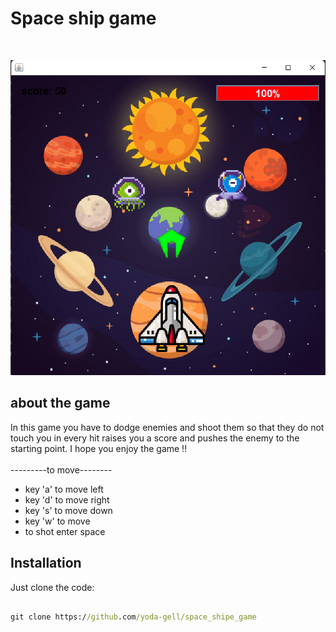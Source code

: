 # Space ship game
<br/>

<p align="center">
  <img src="https://github.com/yoda-gell/space_shipe_game/blob/master/image.bmp" />
</p>

## about the game  
In this game you have to dodge enemies and shoot them so that they do not touch you in every hit raises you a score and pushes the enemy to the starting point.
I hope you enjoy the game !!<br/>
<br/> ---------to move--------   
* key 'a' to move left  <br/>
* key 'd' to move right <br/>
* key 's' to move down  <br/>
* key 'w' to move       <br/>
* to shot enter space   <br/>

## Installation
Just clone the code: <br/>
```cmd

git clone https://github.com/yoda-gell/space_shipe_game

```
